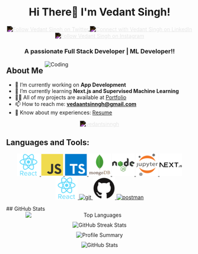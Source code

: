 <div><h1 align="center">
    Hi There👋 I'm Vedant Singh!
</h1></div>
<p align="center">
  <a href="https://twitter.com/vedaantsinngh" target="_blank" rel="noopener noreferrer">
    <img align="center" src="https://raw.githubusercontent.com/rahuldkjain/github-profile-readme-generator/master/src/images/icons/Social/twitter.svg" 
      alt="Follow Vedant Singh on Twitter" height="30" width="30" style="filter: invert(1);" />
  </a>
  <a href="https://linkedin.com/in/vedant-singh-0b4336258" target="_blank" rel="noopener noreferrer">
    <img align="center" src="https://raw.githubusercontent.com/rahuldkjain/github-profile-readme-generator/master/src/images/icons/Social/linked-in-alt.svg" 
      alt="Connect with Vedant Singh on LinkedIn" height="30" width="30" style="filter: invert(1);" />
  </a>
  <a href="https://instagram.com/vedaantsinngh" target="_blank" rel="noopener noreferrer">
    <img align="center" src="https://raw.githubusercontent.com/rahuldkjain/github-profile-readme-generator/master/src/images/icons/Social/instagram.svg" 
      alt="Follow Vedant Singh on Instagram" height="30" width="30" style="filter: invert(1);" />
  </a>
</p>

<h3 align="center">A passionate Full Stack Developer | ML Developer!!</h3>
<img align="right" alt="Coding" width="400" src="Coder1.gif">

## About Me
- 🔭 I’m currently working on **App Development**
- 🌱 I’m currently learning **Next.js and Supervised Machine Learning**
- 👨‍💻 All of my projects are available at [Portfolio](https://vedant-portfolio-gray.vercel.app/)
- 📫 How to reach me: **vedaantsinngh@gmail.com**
- 📄 Know about my experiences: [Resume](https://drive.google.com/file/d/1t9UMH0ipx4L13cDnUr6iijXzB6-JOgEW/view)



<!-- <p align="left">
  <img src="https://komarev.com/ghpvc/?username=vedantsinngh&label=Profile%20views&color=0e75b6&style=flat" alt="vedantsinngh" style="filter: invert(1);" />
</p> -->

<p align="center">
  <a href="https://github.com/ryo-ma/github-profile-trophy">
    <img src="https://github-profile-trophy.vercel.app/?username=vedantsinngh&theme=algolia" alt="vedantsinngh" style="filter: invert(1);" />
  </a>
</p>


## Languages and Tools:

<p align="center">
  <a href="https://reactjs.org/" target="_blank" rel="noreferrer">
    <img src="https://raw.githubusercontent.com/devicons/devicon/master/icons/react/react-original-wordmark.svg" alt="react" width="60" height="60"/>
  </a>
  <a href="https://developer.mozilla.org/en-US/docs/Web/JavaScript" target="_blank" rel="noreferrer">
    <img src="https://raw.githubusercontent.com/devicons/devicon/master/icons/javascript/javascript-original.svg" alt="javascript" width="60" height="60"/>
  </a>
  <a href="https://www.typescriptlang.org/" target="_blank" rel="noreferrer">
    <img src="https://raw.githubusercontent.com/devicons/devicon/master/icons/typescript/typescript-original.svg" alt="typescript" width="60" height="60"/>
  </a>
  <a href="https://www.mongodb.com/" target="_blank" rel="noreferrer">
    <img src="https://raw.githubusercontent.com/devicons/devicon/master/icons/mongodb/mongodb-original-wordmark.svg" alt="mongodb" width="60" height="60"/>
  </a>
  <a href="https://nodejs.org" target="_blank" rel="noreferrer">
    <img src="https://raw.githubusercontent.com/devicons/devicon/master/icons/nodejs/nodejs-original-wordmark.svg" alt="nodejs" width="60" height="60"/>
  </a>
  <a href="https://jupyter.org/" target="_blank" rel="noreferrer">
    <img src="https://raw.githubusercontent.com/devicons/devicon/master/icons/jupyter/jupyter-original-wordmark.svg" alt="jupyter" width="60" height="60"/>
  </a>
  <a href="https://nextjs.org/" target="_blank" rel="noreferrer">
    <img src="https://raw.githubusercontent.com/devicons/devicon/master/icons/nextjs/nextjs-original-wordmark.svg" alt="nextjs" width="60" height="60"/>
  </a>
  <a href="https://reactnative.dev/" target="_blank" rel="noreferrer">
    <img src="https://raw.githubusercontent.com/devicons/devicon/master/icons/react/react-original-wordmark.svg" alt="react native" width="60" height="60"/>
  </a>
  <a href="https://git-scm.com/" target="_blank" rel="noreferrer">
    <img src="https://www.vectorlogo.zone/logos/git-scm/git-scm-icon.svg" alt="git" width="60" height="60"/>
  </a>
  <a href="https://github.com/" target="_blank" rel="noreferrer">
    <img src="https://raw.githubusercontent.com/devicons/devicon/master/icons/github/github-original.svg" alt="github" width="60" height="60"/>
  </a>
  <a href="https://postman.com" target="_blank" rel="noreferrer">
    <img src="https://www.vectorlogo.zone/logos/getpostman/getpostman-icon.svg" alt="postman" width="60" height="60"/>
  </a>
</p>
## GitHub Stats

<div align="center" style="display: flex; flex-direction: column; align-items: center; gap: 10px;">

  <!-- Top Languages -->
  <div style="display: flex; justify-content: center; gap: 10px;">
    <img src="https://github-readme-stats.vercel.app/api/top-langs?username=vedantsinngh&show_icons=true&locale=en&layout=compact&bg_color=000000" alt="Top Languages" width="400" />
<!--     <img src="https://github-profile-summary-cards.vercel.app/api/cards/repos-per-language?username=vedantsinngh&theme=github_dark" alt="Repos Per Language" width="350" />
    <img src="https://github-profile-summary-cards.vercel.app/api/cards/most-commit-language?username=vedantsinngh&theme=github_dark" alt="Most Commit Language" width="400" /> -->
  </div>

  <!-- Streak Stats -->
  <div>
    <img src="https://github-readme-streak-stats.herokuapp.com/?user=vedantsinngh&theme=dark&bg_color=000000" alt="GitHub Streak Stats" width="600" />
  </div>

  <!-- Profile Details -->
  <div>
    <img src="https://github-profile-summary-cards.vercel.app/api/cards/profile-details?username=vedantsinngh&theme=github_dark" alt="Profile Summary" width="600" />
  </div>

  <!-- General GitHub Stats -->
  <div>
    <img src="https://github-readme-stats.vercel.app/api?username=vedantsinngh&show_icons=true&locale=en&theme=algolia&bg_color=000000" alt="GitHub Stats" width="600" />
  </div>


</div>
